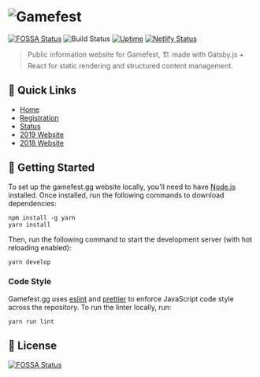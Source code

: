 # ![Gamefest](https://i.imgur.com/yHj9dHw.png)

[![FOSSA Status](https://app.fossa.com/api/projects/git%2Bgithub.com%2Fgamefest%2Fgamefest.gg.svg?type=shield)](https://app.fossa.com/projects/git%2Bgithub.com%2Fgamefest%2Fgamefest.gg?ref=badge_shield) ![Build Status](https://travis-ci.org/gamefest/gamefest.gg.svg?branch=2019) [![Uptime](https://img.shields.io/uptimerobot/ratio/7/m783061174-5895f5de260c10bfde45892d.svg)](https://status.gamefest.gg) [![Netlify Status](https://api.netlify.com/api/v1/badges/751dbbcf-5d74-4895-a13b-ef77d7e406cf/deploy-status)](https://app.netlify.com/sites/gamefest/deploys)

> Public information website for Gamefest, 🏗 made with Gatsby.js + React for static rendering and structured content management.

## 🔗 Quick Links

- [Home](https://gamefest.gg)
- [Registration](https://gamefest.gg/register)
- [Status](https://status.gamefest.gg)
- [2019 Website](https://2019.gamefest.gg)
- [2018 Website](https://2018.gamefest.gg)

## 🚀 Getting Started

To set up the gamefest.gg website locally, you'll need to have [Node.js](https://nodejs.org/en/download/) installed. Once installed, run the following commands to download dependencies:

```console
npm install -g yarn
yarn install
```

Then, run the following command to start the development server (with hot reloading enabled):

```console
yarn develop
```

### Code Style

Gamefest.gg uses [eslint](https://eslint.org/) and [prettier](https://prettier.io/) to enforce JavaScript code style across the repository. To run the linter locally, run:

```console
yarn run lint
```

## 📜 License

[![FOSSA Status](https://app.fossa.com/api/projects/git%2Bgithub.com%2Fgamefest%2Fgamefest.gg.svg?type=large)](https://app.fossa.com/projects/git%2Bgithub.com%2Fgamefest%2Fgamefest.gg?ref=badge_large)
